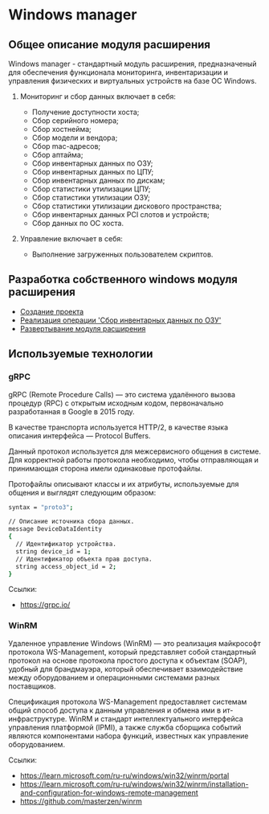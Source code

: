 # Windows manager

## Общее описание модуля расширения

Windows manager - стандартный модуль расширения, предназначеный для обеспечения функционала мониторинга, инвентаризации и управления физических и виртуальных устройств на базе ОС Windows.

1) Мониторинг и сбор данных включает в себя:

   * Получение доступности хоста;
   * Сбор серийного номера;
   * Сбор хостнейма;
   * Сбор модели и вендора;
   * Сбор mac-адресов;
   * Сбор аптайма;
   * Сбор инвентарных данных по ОЗУ;
   * Сбор инвентарных данных по ЦПУ;
   * Сбор инвентарных данных по дискам;
   * Сбор статистики утилизации ЦПУ;
   * Сбор статистики утилизации ОЗУ;
   * Сбор статистики утилизации дискового пространства;
   * Сбор инвентарных данных PCI слотов и устройств;
   * Сбор данных по ОС хоста.

2) Управление включает в себя:

   * Выполнение загруженных пользователем скриптов.

## Разработка собственного windows модуля расширения

* [Создание проекта](./golang/create_project/README.md)
* [Реализация операции 'Сбор инвентарных данных по ОЗУ'](./golang/memory_inventory/README.md)
* [Развертывание модуля расширения](./golang/deploy/README.md)

## Используемые технологии

### gRPC

gRPC (Remote Procedure Calls) — это система удалённого вызова процедур (RPC) с открытым исходным кодом, первоначально разработанная в Google в 2015 году.

В качестве транспорта используется HTTP/2, в качестве языка описания интерфейса — Protocol Buffers.

Данный протокол используется для межсервисного общения в системе. Для корректной работы протокола необходимо, чтобы отправляющая и принимающая сторона имели одинаковые протофайлы.

Протофайлы описывают классы и их атрибуты, используемые для общения и выглядят следующим образом:

```bash
syntax = "proto3";

// Описание источника сбора данных.
message DeviceDataIdentity
{
  // Идентификатор устройства.
  string device_id = 1;
  // Идентификатор объекта прав доступа.
  string access_object_id = 2;
}
```

Ссылки:

* <https://grpc.io/>

### WinRM

Удаленное управление Windows (WinRM) — это реализация майкрософт протокола WS-Management, который представляет собой стандартный протокол на основе протокола простого доступа к объектам (SOAP), удобный для брандмауэра, который обеспечивает взаимодействие между оборудованием и операционными системами разных поставщиков.

Спецификация протокола WS-Management предоставляет системам общий способ доступа к данным управления и обмена ими в ит-инфраструктуре. WinRM и стандарт интеллектуального интерфейса управления платформой (IPMI), а также служба сборщика событий являются компонентами набора функций, известных как управление оборудованием.

Ссылки:

* <https://learn.microsoft.com/ru-ru/windows/win32/winrm/portal>
* <https://learn.microsoft.com/ru-ru/windows/win32/winrm/installation-and-configuration-for-windows-remote-management>
* <https://github.com/masterzen/winrm>
